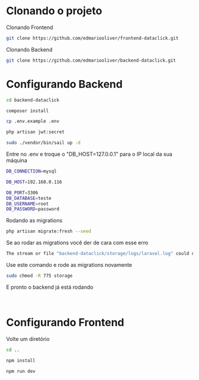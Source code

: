 # Clonando o projeto

Clonando Frontend
```bash
git clone https://github.com/edmariooliver/frontend-dataclick.git
```

Clonando Backend
```bash
git clone https://github.com/edmariooliver/backend-dataclick.git
```

# Configurando Backend

```bash
cd backend-dataclick
```

```bash
composer install
```

```bash
cp .env.example .env
```

```bash
php artisan jwt:secret
```
```bash
sudo ./vendor/bin/sail up -d
```
Entre no .env e troque o "DB_HOST=127.0.0.1" para o IP local da sua máquina
```bash
DB_CONNECTION=mysql

DB_HOST=192.168.0.116

DB_PORT=3306
DB_DATABASE=teste
DB_USERNAME=root
DB_PASSWORD=password
```

Rodando as migrations
```bash
php artisan migrate:fresh --seed
```
Se ao rodar as migrations você der de cara com esse erro
```bash
The stream or file "backend-dataclick/storage/logs/laravel.log" could not be opened in append mode: Failed to open stream: Permission denied
```
Use este comando e rode as migrations novamente
```bash
sudo chmod -R 775 storage
```
E pronto o backend já está rodando

<br>

# Configurando Frontend

Volte um diretório 
```bash
cd ..
```

```bash
npm install
```

```bash
npm run dev
```